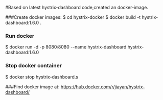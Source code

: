 #Based on latest hystrix-dashboard code,created an docker-image.

###Create docker images:
$ cd hystrix-docker
$ docker build -t hystrix-dashboard:1.6.0 .

### Run docker
$ docker run -d -p 8080:8080 --name hystrix-dashboard hystrix-dashboard:1.6.0

### Stop docker container
$ docker stop hystrix-dashboard.s

###Find docker image at:
https://hub.docker.com/r/jiayan/hystrix-dashboard/